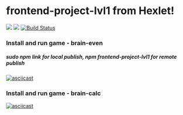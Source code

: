 # frontend-project-lvl1 from Hexlet!

<a href="https://codeclimate.com/github/TurtleOld/frontend-project-lvl1/maintainability"><img src="https://api.codeclimate.com/v1/badges/929e0314e011fe53ff0f/maintainability" /></a>
<a href="https://codeclimate.com/github/TurtleOld/frontend-project-lvl1/test_coverage"><img src="https://api.codeclimate.com/v1/badges/929e0314e011fe53ff0f/test_coverage" /></a>
[![Build Status](https://travis-ci.com/TurtleOld/frontend-project-lvl1.svg?branch=master)](https://travis-ci.com/TurtleOld/frontend-project-lvl1)


### Install and run game - brain-even
##### sudo npm link for local publish, npm frontend-project-lvl1 for remote publish

[![asciicast](https://asciinema.org/a/292693.png)](https://asciinema.org/a/292693)


### Install and run game - brain-calc
[![asciicast](https://asciinema.org/a/293177.png)](https://asciinema.org/a/293177)
